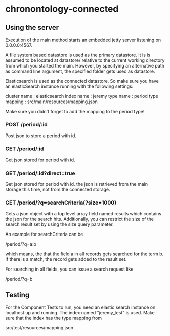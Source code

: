 # chronontology-connected

## Using the server

Execution of the main method starts an embedded 
jetty server listening on 0.0.0.0:4567.

A file system based datastore is used as the primary datastore.
It is is assumed to be located at datastore/ relative to the 
current working directory from
which you started the main. However, by specifying an alternative path
as command line argument, the specified folder gets used as datastore.

Elasticsearch is used as the connected datastore. So make sure 
you have an elasticSearch instance running with the following settings:

  cluster name : elasticsearch
  index name : jeremy
  type name : period
  type mapping : src/main/resources/mapping.json
  
Make sure you didn't forget to add the mapping to the period type!

### POST /period/:id 

Post json to store a period with id.

### GET /period/:id

Get json stored for period with id.

### GET /period/:id?direct=true

Get json stored for period with id. the json is retrieved from 
the main storage this time, not from the connected storage.

### GET /period/?q=searchCriteria(?size=1000)

Gets a json object with a top level array field named results which
contains the json for the search hits. Additionally, you can restrict the 
size of the search result set by using the size query parameter.

An example for searchCriteria can be

  /period/?q=a:b
  
which means, the that the field a in all records gets searched for the term b.
If there is a match, the record gets added to the result set.

For searching in all fields, you can issue a search request like

  /period/?q=b

## Testing

For the Component Tests to run, you need an elastic search 
instance on localhost up and running. The index named "jeremy_test" 
is used. Make sure that the index has the type mapping from

  src/test/resources/mapping.json
